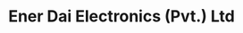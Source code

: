 ---
title: "Ener Dai Electronics (Pvt.) Ltd"
url: /karachi/ener-dai-electronics-pvt-ltd/
shop: Allgemein
---